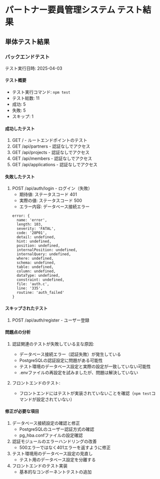 # パートナー要員管理システム テスト結果

## 単体テスト結果

### バックエンドテスト

テスト実行日時: 2025-04-03

#### テスト概要
- テスト実行コマンド: `npm test`
- テスト総数: 11
- 成功: 5
- 失敗: 5
- スキップ: 1

#### 成功したテスト
1. GET / - ルートエンドポイントのテスト
2. GET /api/partners - 認証なしでアクセス
3. GET /api/projects - 認証なしでアクセス
4. GET /api/members - 認証なしでアクセス
5. GET /api/applications - 認証なしでアクセス

#### 失敗したテスト
1. POST /api/auth/login - ログイン（失敗）
   - 期待値: ステータスコード 401
   - 実際の値: ステータスコード 500
   - エラー内容: データベース接続エラー
   ```
   error: {
     name: 'error',
     length: 103,
     severity: 'FATAL',
     code: '28P01',
     detail: undefined,
     hint: undefined,
     position: undefined,
     internalPosition: undefined,
     internalQuery: undefined,
     where: undefined,
     schema: undefined,
     table: undefined,
     column: undefined,
     dataType: undefined,
     constraint: undefined,
     file: 'auth.c',
     line: '335',
     routine: 'auth_failed'
   }
   ```

#### スキップされたテスト
1. POST /api/auth/register - ユーザー登録

#### 問題点の分析
1. 認証関連のテストが失敗している主な原因:
   - データベース接続エラー（認証失敗）が発生している
   - PostgreSQLの認証設定に問題がある可能性
   - テスト環境のデータベース設定と実際の設定が一致していない可能性
   - .envファイルの再設定を試みましたが、問題は解決していない

2. フロントエンドのテスト:
   - フロントエンドにはテストが実装されていないことを確認（`npm test`コマンドが設定されていない）

#### 修正が必要な項目
1. データベース接続設定の確認と修正
   - PostgreSQLのユーザー認証方式の確認
   - pg_hba.confファイルの設定確認
2. 認証モジュールのエラーハンドリングの改善
   - 500エラーではなく401エラーを返すように修正
3. テスト環境用のデータベース設定の見直し
   - テスト用のデータベース設定を分離する
4. フロントエンドのテスト実装
   - 基本的なコンポーネントテストの追加
